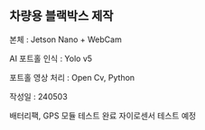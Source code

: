## 차량용 블랙박스 제작

본체 : Jetson Nano + WebCam

AI 포트홀 인식 : Yolo v5

포트홀 영상 처리 : Open Cv, Python

작성일 : 240503

배터리팩, GPS 모듈 테스트 완료
자이로센서 테스트 예정